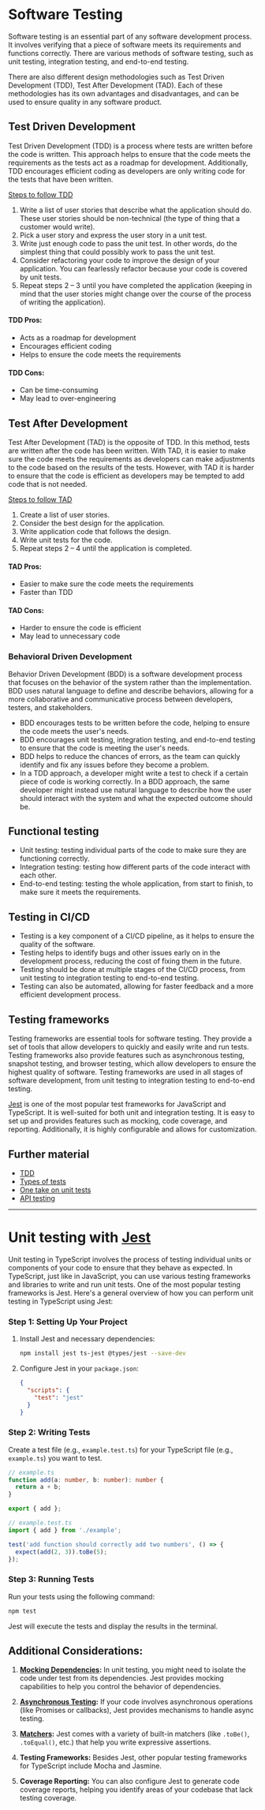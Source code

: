 # Software Testing

Software testing is an essential part of any software development process. It involves verifying that a piece of software meets its requirements and functions correctly. There are various methods of software testing, such as unit testing, integration testing, and end-to-end testing.

There are also different design methodologies such as Test Driven Development (TDD), Test After Development (TAD). Each of these methodologies has its own advantages and disadvantages, and can be used to ensure quality in any software product.

## Test Driven Development
Test Driven Development (TDD) is a process where tests are written before the code is written. This approach helps to ensure that the code meets the requirements as the tests act as a roadmap for development. Additionally, TDD encourages efficient coding as developers are only writing code for the tests that have been written.

[Steps to follow TDD ](https://www.hexacta.com/test-driven-development-vs-test-after-testing/)
1. Write a list of user stories that describe what the application should do. These user stories should be non-technical (the type of thing that a customer would write).
2. Pick a user story and express the user story in a unit test.
3. Write just enough code to pass the unit test. In other words, do the simplest thing that could possibly work to pass the unit test.
4. Consider refactoring your code to improve the design of your application. You can fearlessly refactor because your code is covered by unit tests.
5. Repeat steps 2 – 3 until you have completed the application (keeping in mind that the user stories might change over the course of the process of writing the application).

#### TDD Pros:
- Acts as a roadmap for development
- Encourages efficient coding
- Helps to ensure the code meets the requirements

#### TDD Cons:
- Can be time-consuming
- May lead to over-engineering

## Test After Development
Test After Development (TAD) is the opposite of TDD. In this method, tests are written after the code has been written. With TAD, it is easier to make sure the code meets the requirements as developers can make adjustments to the code based on the results of the tests. However, with TAD it is harder to ensure that the code is efficient as developers may be tempted to add code that is not needed.

[Steps to follow TAD ](https://www.hexacta.com/test-driven-development-vs-test-after-testing/)
1. Create a list of user stories.
2. Consider the best design for the application.
3. Write application code that follows the design.
4. Write unit tests for the code.
5. Repeat steps 2 – 4 until the application is completed.

#### TAD Pros:
- Easier to make sure the code meets the requirements
- Faster than TDD

#### TAD Cons:
- Harder to ensure the code is efficient
- May lead to unnecessary code

### Behavioral Driven Development
Behavior Driven Development (BDD) is a software development process that focuses on the behavior of the system rather than the implementation. BDD uses natural language to define and describe behaviors, allowing for a more collaborative and communicative process between developers, testers, and stakeholders.

- BDD encourages tests to be written before the code, helping to ensure the code meets the user's needs.
- BDD encourages unit testing, integration testing, and end-to-end testing to ensure that the code is meeting the user's needs.
- BDD helps to reduce the chances of errors, as the team can quickly identify and fix any issues before they become a problem.
- In a TDD approach, a developer might write a test to check if a certain piece of code is working correctly. In a BDD approach, the same developer might instead use natural language to describe how the user should interact with the system and what the expected outcome should be.


## Functional testing
- Unit testing: testing individual parts of the code to make sure they are functioning correctly.
- Integration testing: testing how different parts of the code interact with each other.
- End-to-end testing: testing the whole application, from start to finish, to make sure it meets the requirements.

## Testing in CI/CD
- Testing is a key component of a CI/CD pipeline, as it helps to ensure the quality of the software.
- Testing helps to identify bugs and other issues early on in the development process, reducing the cost of fixing them in the future.
- Testing should be done at multiple stages of the CI/CD process, from unit testing to integration testing to end-to-end testing.
- Testing can also be automated, allowing for faster feedback and a more efficient development process.

## Testing frameworks
Testing frameworks are essential tools for software testing. They provide a set of tools that allow developers to quickly and easily write and run tests. Testing frameworks also provide features such as asynchronous testing, snapshot testing, and browser testing, which allow developers to ensure the highest quality of software. Testing frameworks are used in all stages of software development, from unit testing to integration testing to end-to-end testing.

[Jest](https://jestjs.io/) is one of the most popular test frameworks for JavaScript and TypeScript. It is well-suited for both unit and integration testing. It is easy to set up and provides features such as mocking, code coverage, and reporting. Additionally, it is highly configurable and allows for customization.

## Further material
- [TDD](https://youtu.be/Jv2uxzhPFl4)
- [Types of tests](https://youtu.be/4-_0aTlkqK0)
- [One take on unit tests](https://youtu.be/ZGKGb109-I4)
- [API testing](https://www.sisense.com/blog/rest-api-testing-strategy-what-exactly-should-you-test/)

---

# Unit testing with [Jest](https://jestjs.io/)
Unit testing in TypeScript involves the process of testing individual units or components of your code to ensure that they behave as expected. In TypeScript, just like in JavaScript, you can use various testing frameworks and libraries to write and run unit tests. One of the most popular testing frameworks is Jest. Here's a general overview of how you can perform unit testing in TypeScript using Jest:

### Step 1: Setting Up Your Project

1. Install Jest and necessary dependencies:
   ```bash
   npm install jest ts-jest @types/jest --save-dev
   ```

2. Configure Jest in your `package.json`:
   ```json
   {
     "scripts": {
       "test": "jest"
     }
   }
   ```

### Step 2: Writing Tests

Create a test file (e.g., `example.test.ts`) for your TypeScript file (e.g., `example.ts`) you want to test.

```ts
// example.ts
function add(a: number, b: number): number {
  return a + b;
}

export { add };
```

```ts
// example.test.ts
import { add } from './example';

test('add function should correctly add two numbers', () => {
  expect(add(2, 3)).toBe(5);
});
```

### Step 3: Running Tests

Run your tests using the following command:

```bash
npm test
```

Jest will execute the tests and display the results in the terminal.

## Additional Considerations:

1. **[Mocking Dependencies](https://jestjs.io/docs/manual-mocks):** In unit testing, you might need to isolate the code under test from its dependencies. Jest provides mocking capabilities to help you control the behavior of dependencies.

2. **[Asynchronous Testing](https://jestjs.io/docs/asynchronous):** If your code involves asynchronous operations (like Promises or callbacks), Jest provides mechanisms to handle async testing.

3. **[Matchers](https://jestjs.io/docs/using-matchers):** Jest comes with a variety of built-in matchers (like `.toBe()`, `.toEqual()`, etc.) that help you write expressive assertions.

4. **Testing Frameworks:** Besides Jest, other popular testing frameworks for TypeScript include Mocha and Jasmine.

5. **Coverage Reporting:** You can also configure Jest to generate code coverage reports, helping you identify areas of your codebase that lack testing coverage.
